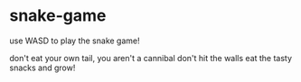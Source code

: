 # snake-game

use WASD to play the snake game!

don't eat your own tail, you aren't a cannibal
don't hit the walls
eat the tasty snacks and grow!
